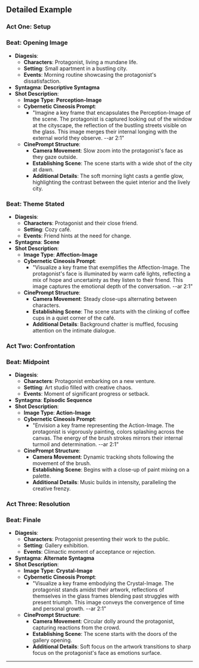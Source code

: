 ## Detailed Example

### **Act One: Setup**

### **Beat: Opening Image**

- **Diagesis**:
    - **Characters**: Protagonist, living a mundane life.
    - **Setting**: Small apartment in a bustling city.
    - **Events**: Morning routine showcasing the protagonist's dissatisfaction.
- **Syntagma**: **Descriptive Syntagma**
- **Shot Description**:
    - **Image Type**: **Perception-Image**
    - **Cybernetic Cineosis Prompt**:
        - "Imagine a key frame that encapsulates the Perception-Image of the scene. The protagonist is captured looking out of the window at the cityscape, the reflection of the bustling streets visible on the glass. This image merges their internal longing with the external world they observe. --ar 2:1"
    - **CinePrompt Structure**:
        - **Camera Movement**: Slow zoom into the protagonist's face as they gaze outside.
        - **Establishing Scene**: The scene starts with a wide shot of the city at dawn.
        - **Additional Details**: The soft morning light casts a gentle glow, highlighting the contrast between the quiet interior and the lively city.

### **Beat: Theme Stated**

- **Diagesis**:
    - **Characters**: Protagonist and their close friend.
    - **Setting**: Cozy café.
    - **Events**: Friend hints at the need for change.
- **Syntagma**: **Scene**
- **Shot Description**:
    - **Image Type**: **Affection-Image**
    - **Cybernetic Cineosis Prompt**:
        - "Visualize a key frame that exemplifies the Affection-Image. The protagonist's face is illuminated by warm café lights, reflecting a mix of hope and uncertainty as they listen to their friend. This image captures the emotional depth of the conversation. --ar 2:1"
    - **CinePrompt Structure**:
        - **Camera Movement**: Steady close-ups alternating between characters.
        - **Establishing Scene**: The scene starts with the clinking of coffee cups in a quiet corner of the café.
        - **Additional Details**: Background chatter is muffled, focusing attention on the intimate dialogue.

### **Act Two: Confrontation**

### **Beat: Midpoint**

- **Diagesis**:
    - **Characters**: Protagonist embarking on a new venture.
    - **Setting**: Art studio filled with creative chaos.
    - **Events**: Moment of significant progress or setback.
- **Syntagma**: **Episodic Sequence**
- **Shot Description**:
    - **Image Type**: **Action-Image**
    - **Cybernetic Cineosis Prompt**:
        - "Envision a key frame representing the Action-Image. The protagonist is vigorously painting, colors splashing across the canvas. The energy of the brush strokes mirrors their internal turmoil and determination. --ar 2:1"
    - **CinePrompt Structure**:
        - **Camera Movement**: Dynamic tracking shots following the movement of the brush.
        - **Establishing Scene**: Begins with a close-up of paint mixing on a palette.
        - **Additional Details**: Music builds in intensity, paralleling the creative frenzy.

### **Act Three: Resolution**

### **Beat: Finale**

- **Diagesis**:
    - **Characters**: Protagonist presenting their work to the public.
    - **Setting**: Gallery exhibition.
    - **Events**: Climactic moment of acceptance or rejection.
- **Syntagma**: **Alternate Syntagma**
- **Shot Description**:
    - **Image Type**: **Crystal-Image**
    - **Cybernetic Cineosis Prompt**:
        - "Visualize a key frame embodying the Crystal-Image. The protagonist stands amidst their artwork, reflections of themselves in the glass frames blending past struggles with present triumph. This image conveys the convergence of time and personal growth. --ar 2:1"
    - **CinePrompt Structure**:
        - **Camera Movement**: Circular dolly around the protagonist, capturing reactions from the crowd.
        - **Establishing Scene**: The scene starts with the doors of the gallery opening.
        - **Additional Details**: Soft focus on the artwork transitions to sharp focus on the protagonist's face as emotions surface.

---